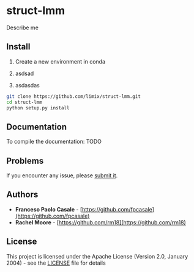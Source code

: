 # struct-lmm

Describe me

## Install

1. Create a new environment in conda


2. asdsad

3. asdasdas
```bash
git clone https://github.com/limix/struct-lmm.git
cd struct-lmm
python setup.py install
```

## Documentation

To compile the documentation:
TODO

## Problems

If you encounter any issue, please [submit it](https://github.com/limix/struct-lmm/issues).

## Authors

* **Franceso Paolo Casale** - [https://github.com/fpcasale](https://github.com/fpcasale)
* **Rachel Moore** - [https://github.com/rm18](https://github.com/rm18)

## License

This project is licensed under the Apache License (Version 2.0, January 2004) -
see the [LICENSE](LICENSE) file for details
